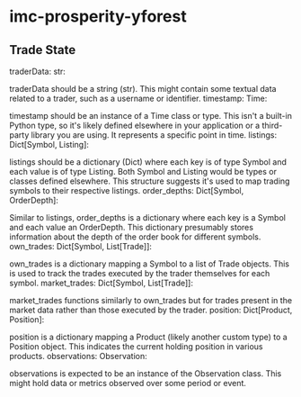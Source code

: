 # imc-prosperity-yforest


## Trade State

traderData: str:

traderData should be a string (str). This might contain some textual data related to a trader, such as a username or identifier.
timestamp: Time:

timestamp should be an instance of a Time class or type. This isn't a built-in Python type, so it's likely defined elsewhere in your application or a third-party library you are using. It represents a specific point in time.
listings: Dict[Symbol, Listing]:

listings should be a dictionary (Dict) where each key is of type Symbol and each value is of type Listing. Both Symbol and Listing would be types or classes defined elsewhere. This structure suggests it's used to map trading symbols to their respective listings.
order_depths: Dict[Symbol, OrderDepth]:

Similar to listings, order_depths is a dictionary where each key is a Symbol and each value an OrderDepth. This dictionary presumably stores information about the depth of the order book for different symbols.
own_trades: Dict[Symbol, List[Trade]]:

own_trades is a dictionary mapping a Symbol to a list of Trade objects. This is used to track the trades executed by the trader themselves for each symbol.
market_trades: Dict[Symbol, List[Trade]]:

market_trades functions similarly to own_trades but for trades present in the market data rather than those executed by the trader.
position: Dict[Product, Position]:

position is a dictionary mapping a Product (likely another custom type) to a Position object. This indicates the current holding position in various products.
observations: Observation:

observations is expected to be an instance of the Observation class. This might hold data or metrics observed over some period or event.

## 